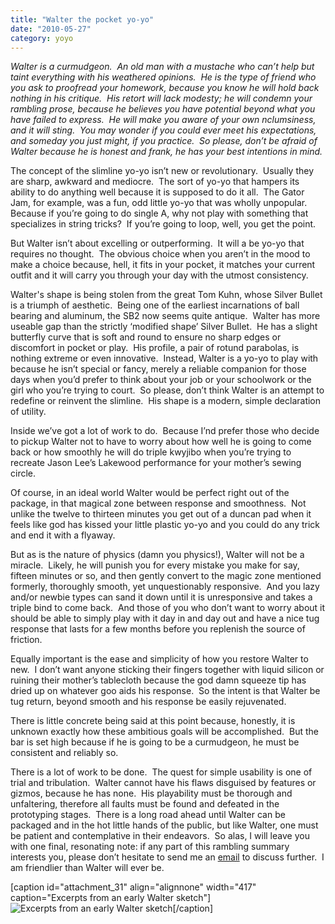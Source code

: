 ```yaml
---
title: "Walter the pocket yo-yo"
date: "2010-05-27"
category: yoyo
---
```


_Walter is a curmudgeon.  An old man with a mustache who can’t help but taint everything with his weathered opinions.  He is the type of friend who you ask to proofread your homework, because you know he will hold back nothing in his critique.  His retort will lack modesty; he will condemn your rambling prose, because he believes you have potential beyond what you have failed to express.  He will make you aware of your own nclumsiness, and it will sting.  You may wonder if you could ever meet his expectations, and someday you just might, if you practice.  So please, don’t be afraid of Walter because he is honest and frank, he has your best intentions in mind._

The concept of the slimline yo-yo isn’t new or revolutionary.  Usually they are sharp, awkward and mediocre.  The sort of yo-yo that hampers its ability to do anything well because it is supposed to do it all.  The Gator Jam, for example, was a fun, odd little yo-yo that was wholly unpopular.  Because if you’re going to do single A, why not play with something that specializes in string tricks?  If you’re going to loop, well, you get the point.

But Walter isn’t about excelling or outperforming.  It will a be yo-yo that requires no thought.  The obvious choice when you aren’t in the mood to make a choice because, hell, it fits in your pocket, it matches your current outfit and it will carry you through your day with the utmost consistency.

Walter's shape is being stolen from the great Tom Kuhn, whose Silver Bullet is a triumph of aesthetic.  Being one of the earliest incarnations of ball bearing and aluminum, the SB2 now seems quite antique.  Walter has more useable gap than the strictly ‘modified shape’ Silver Bullet.  He has a slight butterfly curve that is soft and round to ensure no sharp edges or discomfort in pocket or play.  His profile, a pair of rotund parabolas, is nothing extreme or even innovative.  Instead, Walter is a yo-yo to play with because he isn’t special or fancy, merely a reliable companion for those days when you’d prefer to think about your job or your schoolwork or the girl who you’re trying to court.  So please, don’t think Walter is an attempt to redefine or reinvent the slimline.  His shape is a modern, simple declaration of utility.

Inside we’ve got a lot of work to do.  Because I’nd prefer those who decide to pickup Walter not to have to worry about how well he is going to come back or how smoothly he will do triple kwyjibo when you’re trying to recreate Jason Lee’s Lakewood performance for your mother’s sewing circle.

Of course, in an ideal world Walter would be perfect right out of the package, in that magical zone between response and smoothness.  Not unlike the twelve to thirteen minutes you get out of a duncan pad when it feels like god has kissed your little plastic yo-yo and you could do any trick and end it with a flyaway.

But as is the nature of physics (damn you physics!), Walter will not be a miracle.  Likely, he will punish you for every mistake you make for say, fifteen minutes or so, and then gently convert to the magic zone mentioned formerly, thoroughly smooth, yet unquestionably responsive.  And you lazy and/or newbie types can sand it down until it is unresponsive and takes a triple bind to come back.  And those of you who don’t want to worry about it should be able to simply play with it day in and day out and have a nice tug response that lasts for a few months before you replenish the source of friction.

Equally important is the ease and simplicity of how you restore Walter to new.  I don’t want anyone sticking their fingers together with liquid silicon or ruining their mother’s tablecloth because the god damn squeeze tip has dried up on whatever goo aids his response.  So the intent is that Walter be tug return, beyond smooth and his response be easily rejuvenated.

There is little concrete being said at this point because, honestly, it is unknown exactly how these ambitious goals will be accomplished.  But the bar is set high because if he is going to be a curmudgeon, he must be consistent and reliably so.

There is a lot of work to be done.  The quest for simple usability is one of trial and tribulation.  Walter cannot have his flaws disguised by features or gizmos, because he has none.  His playability must be thorough and unfaltering, therefore all faults must be found and defeated in the prototyping stages.  There is a long road ahead until Walter can be packaged and in the hot little hands of the public, but like Walter, one must be patient and contemplative in their endeavors.  So alas, I will leave you with one final, resonating note: if any part of this rambling summary interests you, please don’t hesitate to send me an [email](mailto:spencerwberry@gmail.com "email") to discuss further.  I am friendlier than Walter will ever be.

\[caption id="attachment\_31" align="alignnone" width="417" caption="Excerpts from an early Walter sketch"\]![Excerpts from an early Walter sketch](images/walter0526102.jpg)\[/caption\]
